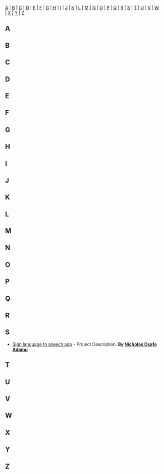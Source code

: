 [A](#A) | [B](#B) | [C](#C) | [D](#D) | [E](#E) | [F](#F) | [G](#G) | [H](#H) | [I](#I) | [J](#J) | [K](#K) | [L](#L) | [M](#M) | [N](#N) | [O](#O) | [P](#P) | [Q](#Q) | [R](#R) | [S](#S) | [T](#T) | [U](#U) | [V](#V) | [W](#W) | [X](#X) | [Y](#Y) | [Z](#Z)


## <a name="A"> </a>A


## <a name="B"> </a>B


## <a name="C"> </a>C



## <a name="D"> </a>D


## <a name="E"> </a>E


## <a name="F"> </a>F


## <a name="G"> </a>G


## <a name="H"> </a>H



## <a name="I"> </a>I



## <a name="J"> </a>J


## <a name="K"> </a>K


## <a name="L"> </a>L



## <a name="M"> </a>M


## <a name="N"> </a>N


## <a name="O"> </a>O



## <a name="P"> </a>P


## <a name="Q"> </a>Q


## <a name="R"> </a>R



## <a name="S"> </a>S

* [Sign language to speech app](https://github.com/nodamu/Sign-Language-to-Speech) - Project Description. **By [Nicholas Osafo Adamu](https://twitter.com/oboi_niqo)**


## <a name="T"> </a>T



## <a name="U"> </a>U



## <a name="V"> </a>V


## <a name="W"> </a>W


## <a name="X"> </a>X


## <a name="Y"> </a>Y


## <a name="Z"> </a>Z